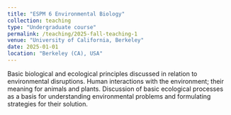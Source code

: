 ```yaml
---
title: "ESPM 6 Environmental Biology"
collection: teaching
type: "Undergraduate course"
permalink: /teaching/2025-fall-teaching-1
venue: "University of California, Berkeley"
date: 2025-01-01
location: "Berkeley (CA), USA"
---
```


Basic biological and ecological principles discussed in relation to environmental disruptions. Human interactions with the environment; their meaning for animals and plants. Discussion of basic ecological processes as a basis for understanding environmental problems and formulating strategies for their solution.


